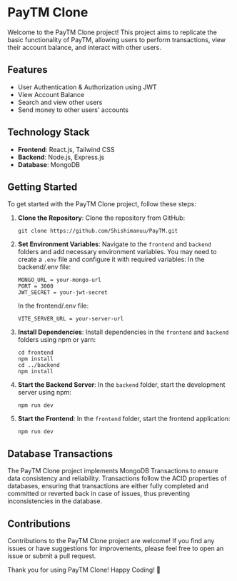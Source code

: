 # PayTM Clone

Welcome to the PayTM Clone project! This project aims to replicate the basic functionality of PayTM, allowing users to perform transactions, view their account balance, and interact with other users.

## Features

- User Authentication & Authorization using JWT
- View Account Balance
- Search and view other users
- Send money to other users' accounts

## Technology Stack

- **Frontend**: React.js, Tailwind CSS
- **Backend**: Node.js, Express.js
- **Database**: MongoDB

## Getting Started

To get started with the PayTM Clone project, follow these steps:

1. **Clone the Repository**: Clone the repository from GitHub:

   ```
   git clone https://github.com/Shishimanuu/PayTM.git
   ```

2. **Set Environment Variables**: Navigate to the `frontend` and `backend` folders and add necessary environment variables. You may need to create a `.env` file and configure it with required variables:
   In the backend/.env file:

   ```
   MONGO_URL = your-mongo-url
   PORT = 3000
   JWT_SECRET = your-jwt-secret
   ```

   In the frontend/.env file:

   ```
   VITE_SERVER_URL = your-server-url
   ```

3. **Install Dependencies**: Install dependencies in the `frontend` and `backend` folders using npm or yarn:

   ```
   cd frontend
   npm install
   cd ../backend
   npm install
   ```

4. **Start the Backend Server**: In the `backend` folder, start the development server using npm:

   ```
   npm run dev
   ```

5. **Start the Frontend**: In the `frontend` folder, start the frontend application:

   ```
   npm run dev
   ```

## Database Transactions

The PayTM Clone project implements MongoDB Transactions to ensure data consistency and reliability. Transactions follow the ACID properties of databases, ensuring that transactions are either fully completed and committed or reverted back in case of issues, thus preventing inconsistencies in the database.

## Contributions

Contributions to the PayTM Clone project are welcome! If you find any issues or have suggestions for improvements, please feel free to open an issue or submit a pull request.

Thank you for using PayTM Clone! Happy Coding! 🚀
